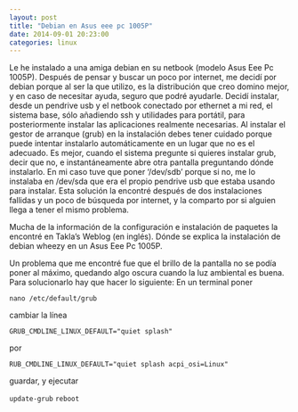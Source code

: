 ```yaml
---
layout: post
title: "Debian en Asus eee pc 1005P"
date: 2014-09-01 20:23:00
categories: linux
---
```


Le he instalado a una amiga debian en su netbook (modelo Asus Eee Pc 1005P).
Después de pensar y buscar un poco por internet, me decidí por debian porque al ser la que utilizo, es la distribución que creo 
domino mejor, y en caso de necesitar ayuda, seguro que podré ayudarle.
Decidí instalar, desde un pendrive usb y el netbook conectado por ethernet a mi red, el sistema base, sólo añadiendo ssh y
utilidades para portátil, para posteriormente instalar las aplicaciones realmente necesarias. Al instalar el gestor de arranque
(grub) en la instalación debes tener cuidado porque puede intentar instalarlo automáticamente en un lugar que no es el adecuado.
Es mejor, cuando el sistema pregunte si quieres instalar grub, decir que no, e instantáneamente abre otra pantalla preguntando dónde 
instalarlo. En mi caso tuve que poner ‘/dev/sdb’ porque si no, me lo instalaba en /dev/sda que era el propio pendrive usb que estaba
usando para instalar. Esta solución la encontré después de dos instalaciones fallidas y un poco de búsqueda por internet, y 
la comparto por si alguien llega a tener el mismo problema.

Mucha de la información de la configuración e instalación de paquetes la encontré en Takla’s Weblog (en inglés). Dónde se explica 
la instalación de debian wheezy en un Asus Eee Pc 1005P.

Un problema que me encontré fue que el brillo de la pantalla no se podía poner al máximo, quedando algo oscura cuando la luz 
ambiental es buena. Para solucionarlo hay que hacer lo siguiente:
En un terminal poner

`nano /etc/default/grub`

cambiar la línea

`GRUB_CMDLINE_LINUX_DEFAULT="quiet splash"`

por

`RUB_CMDLINE_LINUX_DEFAULT="quiet splash acpi_osi=Linux"`

guardar, y ejecutar

`update-grub`
`reboot`